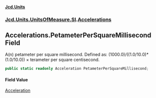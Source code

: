 #### [Jcd.Units](index.md 'index')
### [Jcd.Units.UnitsOfMeasure.SI](Jcd.Units.UnitsOfMeasure.SI.md 'Jcd.Units.UnitsOfMeasure.SI').[Accelerations](Accelerations.md 'Jcd.Units.UnitsOfMeasure.SI.Accelerations')

## Accelerations.PetameterPerSquareMillisecond Field

A(n) petameter per square millisecond. Defined as: (1000.0)/((1.0/10.0)*(1.0/10.0)) × terameter per square centisecond.

```csharp
public static readonly Acceleration PetameterPerSquareMillisecond;
```

#### Field Value
[Acceleration](Acceleration.md 'Jcd.Units.UnitTypes.Acceleration')